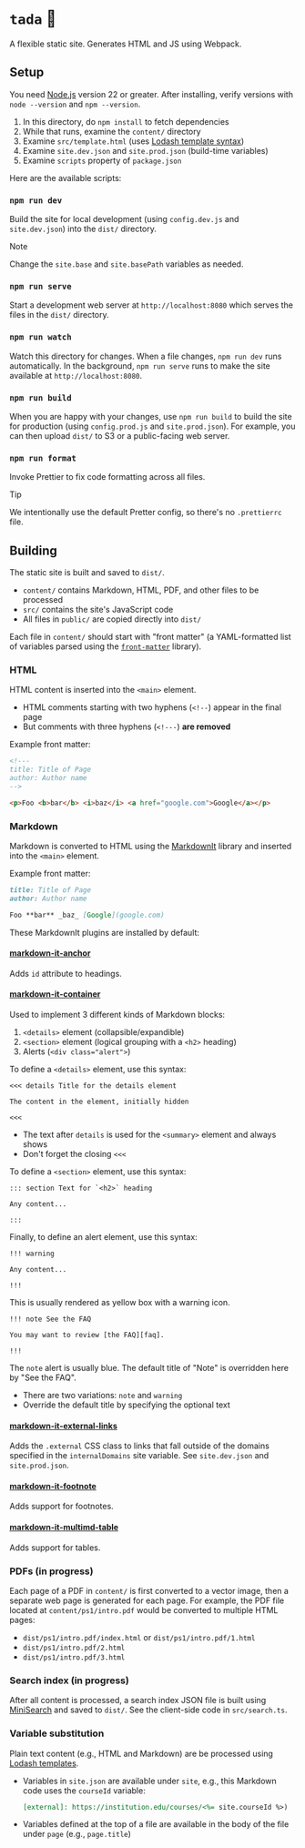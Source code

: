 # `tada` 🎉

A flexible static site. Generates HTML and JS using Webpack.


## Setup

You need [Node.js][node] version 22 or greater. After installing,
verify versions with `node --version` and `npm --version`.

1. In this directory, do `npm install` to fetch dependencies
2. While that runs, examine the `content/` directory
3. Examine `src/template.html` (uses [Lodash template syntax][lodash])
3. Examine `site.dev.json` and `site.prod.json` (build-time variables)
4. Examine `scripts` property of `package.json`

Here are the available scripts:

### `npm run dev`

Build the site for local development (using `config.dev.js` and `site.dev.json`)
into the `dist/` directory.

> [!NOTE]
> Change the `site.base` and `site.basePath` variables as needed.

### `npm run serve`

Start a development web server at `http://localhost:8080` which serves the
files in the `dist/` directory.

### `npm run watch`

Watch this directory for changes. When a file changes, `npm run dev` runs
automatically. In the background, `npm run serve` runs to make the site
available at `http://localhost:8080`.

### `npm run build`

When you are happy with your changes, use `npm run build` to build the site
for production (using `config.prod.js` and `site.prod.json`).
For example, you can then upload `dist/` to S3 or a public-facing web server.

###  `npm run format`

Invoke Prettier to fix code formatting across all files.

> [!TIP]
> We intentionally use the default Pretter config, so there's no `.prettierrc` file.


## Building

The static site is built and saved to `dist/`.

- `content/` contains Markdown, HTML, PDF, and other files to be processed
- `src/` contains the site's JavaScript code
- All files in `public/` are copied directly into `dist/`

Each file in `content/` should start with "front matter" (a YAML-formatted
list of variables parsed using the [`front-matter`][front-matter] library).


### HTML

HTML content is inserted into the `<main>` element.

* HTML comments starting with two hyphens (`<!--`) appear in the final page
* But comments with three hyphens (`<!---`) **are removed**

Example front matter:

```html
<!---
title: Title of Page
author: Author name
-->

<p>Foo <b>bar</b> <i>baz</i> <a href="google.com">Google</a></p>
```

### Markdown

Markdown is converted to HTML using the [MarkdownIt][markdownit] library
and inserted into the `<main>` element.

Example front matter:

```markdown
title: Title of Page
author: Author name

Foo **bar** _baz_ [Google](google.com)
```

These MarkdownIt plugins are installed by default:

#### [markdown-it-anchor](https://www.npmjs.com/package/markdown-it-anchor)

Adds `id` attribute to headings.

#### [markdown-it-container](https://www.npmjs.com/package/markdown-it-container)

Used to implement 3 different kinds of Markdown blocks:

1. `<details>` element (collapsible/expandible)
2. `<section>` element (logical grouping with a `<h2>` heading)
3. Alerts (`<div class="alert">`)

To define a `<details>` element, use this syntax:

```
<<< details Title for the details element

The content in the element, initially hidden

<<<
```

* The text after `details` is used for the `<summary>` element and always shows
* Don't forget the closing `<<<`

To define a `<section>` element, use this syntax:

```
::: section Text for `<h2>` heading

Any content...

:::
```

Finally, to define an alert element, use this syntax:

```
!!! warning

Any content...

!!!
```

This is usually rendered as yellow box with a warning icon.

```
!!! note See the FAQ

You may want to review [the FAQ][faq].

!!!
```

The `note` alert is usually blue. The default title of "Note"
is overridden here by "See the FAQ".

* There are two variations: `note` and `warning`
* Override the default title by specifying the optional text

#### [markdown-it-external-links](https://www.npmjs.com/package/markdown-it-external-links)

Adds the `.external` CSS class to links that fall outside of the domains specified
in the `internalDomains` site variable. See `site.dev.json` and `site.prod.json`.

#### [markdown-it-footnote](https://www.npmjs.com/package/markdown-it-footnote)

Adds support for footnotes.

#### [markdown-it-multimd-table](https://www.npmjs.com/package/markdown-it-multimd-table)

Adds support for tables.


### PDFs (in progress)

Each page of a PDF in `content/` is first converted to a vector image, then
a separate web page is generated for each page. For example, the PDF file
located at `content/ps1/intro.pdf` would be converted to multiple HTML pages:

- `dist/ps1/intro.pdf/index.html` or `dist/ps1/intro.pdf/1.html`
- `dist/ps1/intro.pdf/2.html`
- `dist/ps1/intro.pdf/3.html`

### Search index (in progress)

After all content is processed, a search index JSON file is built using
[MiniSearch][minisearch] and saved to `dist/`. See the client-side code in
`src/search.ts`.

### Variable substitution

Plain text content (e.g., HTML and Markdown) are be processed using [Lodash
templates][lodash].

- Variables in `site.json` are available under `site`, e.g., this Markdown code
  uses the `courseId` variable:

  ```markdown
  [external]: https://institution.edu/courses/<%= site.courseId %>)
  ```

- Variables defined at the top of a file are available in the body of the file
  under `page` (e.g., `page.title`)


[lodash]: https://lodash.info/doc/template
[minisearch]: https://lucaong.github.io/minisearch/
[node]: https://nodejs.org/
[front-matter]: https://www.npmjs.com/package/front-matter
[markdownit]: https://www.npmjs.com/package/markdown-it
